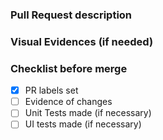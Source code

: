 ### Pull Request description

### Visual Evidences (if needed)

<!--  To set imagens or videos  use
<img width = 300 src ="link of the image">
<video src ="link of the video">
-->

<!-- To set tables use
| column_title | column_title |
| --- | --- |
| row_content | row_content |
| row_content | row_content |
-->

### Checklist before merge

- [x] PR labels set
- [ ] Evidence of changes
- [ ] Unit Tests made (if necessary)
- [ ] UI tests made (if necessary)